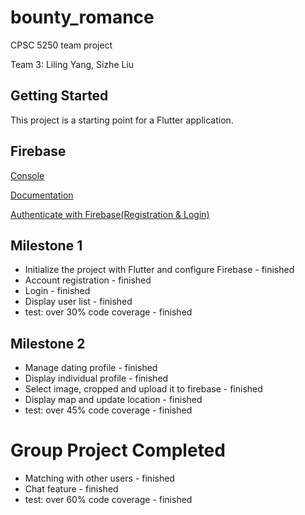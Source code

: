# bounty_romance

CPSC 5250 team project

Team 3: Liling Yang, Sizhe Liu

## Getting Started

This project is a starting point for a Flutter application.

## Firebase

[Console](https://console.firebase.google.com/project/bounty-romance/overview)

[Documentation](https://firebase.google.com/docs/build)

[Authenticate with Firebase(Registration & Login)](https://firebase.google.com/docs/auth/flutter/password-auth)

## Milestone 1
* Initialize the project with Flutter and configure Firebase - finished
* Account registration - finished
* Login - finished
* Display user list - finished
* test: over 30% code coverage - finished

## Milestone 2
* Manage dating profile - finished
* Display individual profile - finished
* Select image, cropped and upload it to firebase - finished
* Display map and update location - finished
* test: over 45% code coverage - finished

# Group Project Completed
* Matching with other users - finished
* Chat feature - finished
* test: over 60% code coverage - finished